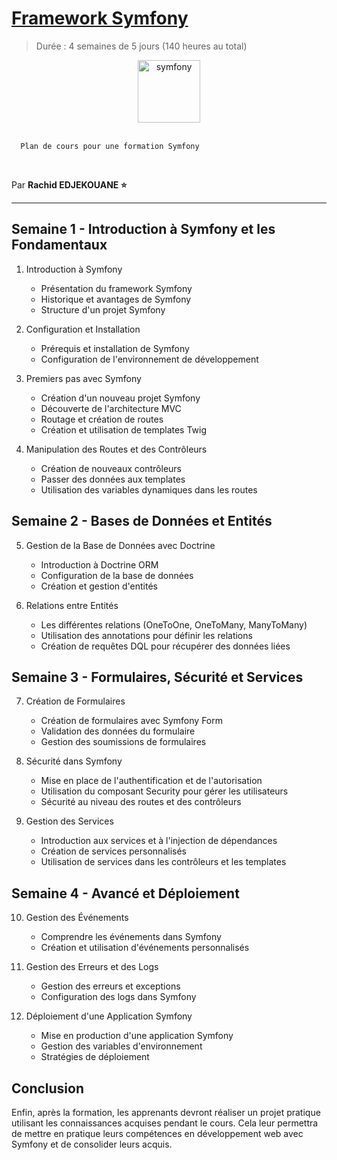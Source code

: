 # [Framework Symfony](https://symfony.com/)

> Durée : 4 semaines de 5 jours (140 heures au total)

<center>
<img src="./logo.png" alt="symfony" width="100">
</center>

<br>

      Plan de cours pour une formation Symfony

<br>

Par **Rachid EDJEKOUANE ⭐️**

---

## Semaine 1 - Introduction à Symfony et les Fondamentaux

1. Introduction à Symfony

    - Présentation du framework Symfony
    - Historique et avantages de Symfony
    - Structure d'un projet Symfony

2. Configuration et Installation

    - Prérequis et installation de Symfony
    - Configuration de l'environnement de développement

3. Premiers pas avec Symfony

    - Création d'un nouveau projet Symfony
    - Découverte de l'architecture MVC
    - Routage et création de routes
    - Création et utilisation de templates Twig

4. Manipulation des Routes et des Contrôleurs
    - Création de nouveaux contrôleurs
    - Passer des données aux templates
    - Utilisation des variables dynamiques dans les routes

## Semaine 2 - Bases de Données et Entités

5. Gestion de la Base de Données avec Doctrine

    - Introduction à Doctrine ORM
    - Configuration de la base de données
    - Création et gestion d'entités

6. Relations entre Entités
    - Les différentes relations (OneToOne, OneToMany, ManyToMany)
    - Utilisation des annotations pour définir les relations
    - Création de requêtes DQL pour récupérer des données liées

## Semaine 3 - Formulaires, Sécurité et Services

7. Création de Formulaires

    - Création de formulaires avec Symfony Form
    - Validation des données du formulaire
    - Gestion des soumissions de formulaires

8. Sécurité dans Symfony

    - Mise en place de l'authentification et de l'autorisation
    - Utilisation du composant Security pour gérer les utilisateurs
    - Sécurité au niveau des routes et des contrôleurs

9. Gestion des Services
    - Introduction aux services et à l'injection de dépendances
    - Création de services personnalisés
    - Utilisation de services dans les contrôleurs et les templates

## Semaine 4 - Avancé et Déploiement

10. Gestion des Événements

    -   Comprendre les événements dans Symfony
    -   Création et utilisation d'événements personnalisés

11. Gestion des Erreurs et des Logs

    -   Gestion des erreurs et exceptions
    -   Configuration des logs dans Symfony

12. Déploiement d'une Application Symfony
    -   Mise en production d'une application Symfony
    -   Gestion des variables d'environnement
    -   Stratégies de déploiement

## Conclusion

Enfin, après la formation, les apprenants devront réaliser un projet pratique utilisant les connaissances acquises pendant le cours.
Cela leur permettra de mettre en pratique leurs compétences en développement web avec Symfony et de consolider leurs acquis.
